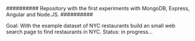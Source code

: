 ##########
Repository with the first experiments with MongoDB, Express, Angular and Node.JS.
##########

Goal: With the example dataset of NYC restaurants build an small web search page to find restaurants in NYC.
Status: in progress...
